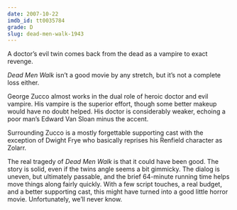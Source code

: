 ```yaml
---
date: 2007-10-22
imdb_id: tt0035784
grade: D
slug: dead-men-walk-1943
---
```


A doctor’s evil twin comes back from the dead as a vampire to exact revenge.

_Dead Men Walk_ isn’t a good movie by any stretch, but it’s not a complete loss either.

George Zucco almost works in the dual role of heroic doctor and evil vampire. His vampire is the superior effort, though some better makeup would have no doubt helped. His doctor is considerably weaker, echoing a poor man’s Edward Van Sloan minus the accent.

Surrounding Zucco is a mostly forgettable supporting cast with the exception of Dwight Frye who basically reprises his Renfield character as Zolarr.

The real tragedy of _Dead Men Walk_ is that it could have been good. The story is solid, even if the twins angle seems a bit gimmicky. The dialog is uneven, but ultimately passable, and the brief 64-minute running time helps move things along fairly quickly. With a few script touches, a real budget, and a better supporting cast, this might have turned into a good little horror movie. Unfortunately, we’ll never know.

